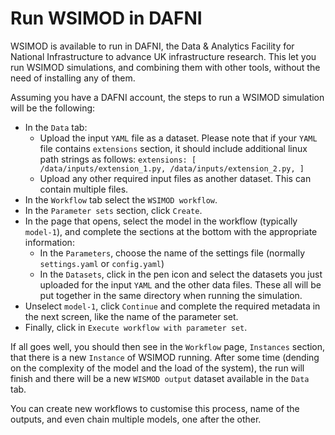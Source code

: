# Run WSIMOD in DAFNI

WSIMOD is available to run in DAFNI, the Data & Analytics Facility for National
Infrastructure to advance UK infrastructure research. This let you run WSIMOD
simulations, and combining them with other tools, without the need of installing any
of them.

Assuming you have a DAFNI account, the steps to run a WSIMOD simulation will be the
following:

- In the `Data` tab:
  - Upload the input `YAML` file as a dataset. Please note that if your `YAML` file
  contains `extensions` section, it should include additional linux path strings as
  follows:
  `extensions: [
    /data/inputs/extension_1.py,
    /data/inputs/extension_2.py,
    ]`
  - Upload any other required input files as another dataset. This can contain
    multiple files.
- In the `Workflow` tab select the `WSIMOD workflow`.
- In the `Parameter sets` section, click `Create`.
- In the page that opens, select the model in the workflow (typically `model-1`), and
complete the sections at the bottom with the appropriate information:
  - In the `Parameters`, choose the name of the settings file (normally
    `settings.yaml` or `config.yaml`)
  - In the `Datasets`, click in the pen icon and select the datasets you just uploaded
    for the input `YAML` and the other data files. These all will be put together in the
    same directory when running the simulation.
- Unselect `model-1`, click `Continue` and complete the required metadata in the next
screen, like the name of the parameter set.
- Finally, click in `Execute workflow with parameter set`.

If all goes well, you should then see in the `Workflow` page, `Instances` section, that
there is a new `Instance` of WSIMOD running. After some time (dending on the
complexity of the model and the load of the system), the run will finish and there
will be a new `WISMOD output` dataset available in the `Data` tab.

You can create new workflows to customise this process, name of the outputs, and even
chain multiple models, one after the other.
